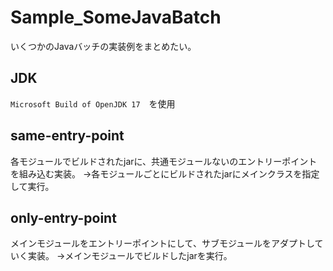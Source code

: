 # Sample_SomeJavaBatch

いくつかのJavaバッチの実装例をまとめたい。

## JDK

`Microsoft Build of OpenJDK 17`　を使用

## same-entry-point

各モジュールでビルドされたjarに、共通モジュールないのエントリーポイントを組み込む実装。
→各モジュールごとにビルドされたjarにメインクラスを指定して実行。

## only-entry-point

メインモジュールをエントリーポイントにして、サブモジュールをアダプトしていく実装。
→メインモジュールでビルドしたjarを実行。
